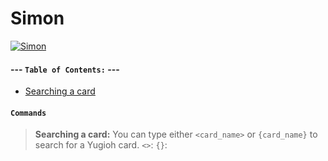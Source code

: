 # Simon

[![Simon](http://i.imgur.com/OPU9N1O.png)](https://nodesource.com/products/nsolid)

#### --- **`Table of Contents:`** ---
- [Searching a card](#commands)

#### **`Commands`**

>**Searching a card:**
You can type either `<card_name>` or `{card_name}` to search for a Yugioh card.
`<>`:
`{}`:
